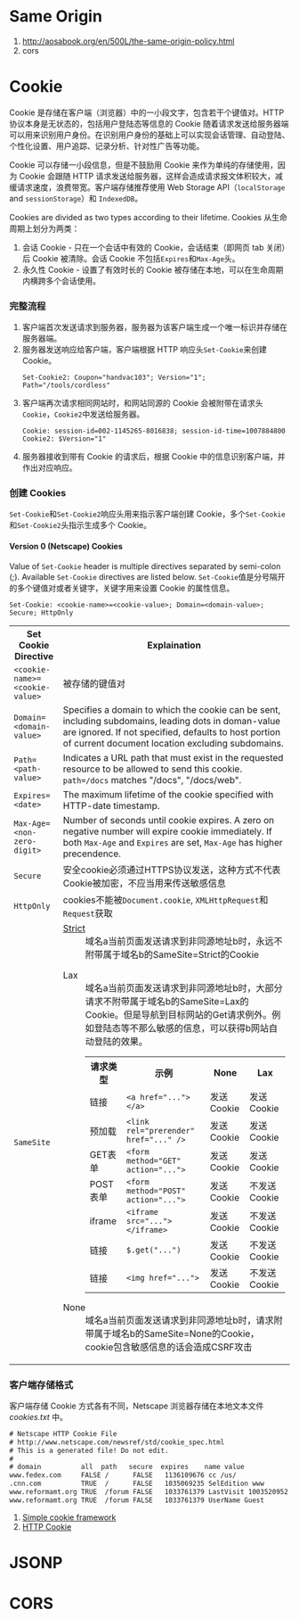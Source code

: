 # Same Origin

1. http://aosabook.org/en/500L/the-same-origin-policy.html
1. cors

# Cookie

Cookie 是存储在客户端（浏览器）中的一小段文字，包含若干个键值对。HTTP 协议本身是无状态的，包括用户登陆态等信息的 Cookie 随着请求发送给服务器端可以用来识别用户身份。在识别用户身份的基础上可以实现会话管理、自动登陆、个性化设置、用户追踪、记录分析、针对性广告等功能。

Cookie 可以存储一小段信息，但是不鼓励用 Cookie 来作为单纯的存储使用，因为 Cookie 会跟随 HTTP 请求发送给服务器，这样会造成请求报文体积较大，减缓请求速度，浪费带宽。客户端存储推荐使用 Web Storage API（`localStorage` and `sessionStorage`）和 `IndexedDB`。

Cookies are divided as two types according to their lifetime.
Cookies 从生命周期上划分为两类：

1. 会话 Cookie - 只在一个会话中有效的 Cookie，会话结束（即网页 tab 关闭）后 Cookie 被清除。会话 Cookie 不包括`Expires`和`Max-Age`头。
1. 永久性 Cookie - 设置了有效时长的 Cookie 被存储在本地，可以在生命周期内横跨多个会话使用。

### 完整流程

1. 客户端首次发送请求到服务器，服务器为该客户端生成一个唯一标识并存储在服务器端。
1. 服务器发送响应给客户端，客户端根据 HTTP 响应头`Set-Cookie`来创建 Cookie。
   ```http
   Set-Cookie2: Coupon="handvac103"; Version="1"; Path="/tools/cordless"
   ```
1. 客户端再次请求相同网站时，和网站同源的 Cookie 会被附带在请求头`Cookie`，`Cookie2`中发送给服务器。
   ```http
   Cookie: session-id=002-1145265-8016838; session-id-time=1007884800
   Cookie2: $Version="1"
   ```
1. 服务器接收到带有 Cookie 的请求后，根据 Cookie 中的信息识别客户端，并作出对应响应。

### 创建 Cookies

`Set-Cookie`和`Set-Cookie2`响应头用来指示客户端创建 Cookie，多个`Set-Cookie`和`Set-Cookie2`头指示生成多个 Cookie。

#### Version 0 (Netscape) Cookies

Value of `Set-Cookie` header is multiple directives separated by semi-colon (;). Available `Set-Cookie` directives are listed below.
`Set-Cookie`值是分号隔开的多个键值对或者关键字，关键字用来设置 Cookie 的属性信息。

```http
Set-Cookie: <cookie-name>=<cookie-value>; Domain=<domain-value>; Secure; HttpOnly
```

<table>
    <tr>
        <th>Set Cookie Directive</th>
        <th>Explaination</th>
    </tr>
    <tr>
        <td><code>&lt;cookie-name&gt;=&lt;cookie-value&gt;</code></td>
        <td>被存储的键值对</td>
    </tr>
    <tr>
        <td><code>Domain=&lt;domain-value&gt;</code></td>
        <td>Specifies a domain to which the cookie can be sent, including subdomains, leading dots in doman-value are ignored. If not specified, defaults to host portion of current document location excluding subdomains.</td>
    </tr>
    <tr>
        <td><code>Path=&lt;path-value&gt;</code></td>
        <td>Indicates a URL path that must exist in the requested resource to be allowed to send this cookie. <code>path=/docs</code> matches "/docs", "/docs/web".</td>
    </tr>
    <tr>
        <td><code>Expires=&lt;date&gt;</code></td>
        <td>The maximum lifetime of the cookie specified with HTTP-date timestamp.</td>
    </tr>
    <tr>
        <td><code>Max-Age=&lt;non-zero-digit&gt;</code></td>
        <td>Number of seconds until cookie expires. A zero on negative number will expire cookie immediately. If both <code>Max-Age</code> and <code>Expires</code> are set, <code>Max-Age</code> has higher precendence.</td>
    </tr>
    <tr>
        <td><code>Secure</code></td>
        <td>安全cookie必须通过HTTPS协议发送，这种方式不代表Cookie被加密，不应当用来传送敏感信息</td>
    </tr>
    <tr>
        <td><code>HttpOnly</code></td>
        <td>cookies不能被<code>Document.cookie</code>, <code>XMLHttpRequest</code>和<code>Request</code>获取</td>
    </tr>
    <tr>
        <td><code>SameSite</code></td>
        <td>
            <dl>
                <dt><a href="https://www.ruanyifeng.com/blog/2019/09/cookie-samesite.html">Strict</a></dt>
                <dd>域名a当前页面发送请求到非同源地址b时，永远不附带属于域名b的SameSite=Strict的Cookie</dd>
            </dl>
            <dl>
                <dt>Lax</dt>
                <dd>
                    域名a当前页面发送请求到非同源地址b时，大部分请求不附带属于域名b的SameSite=Lax的Cookie。但是导航到目标网站的Get请求例外。例如登陆态等不那么敏感的信息，可以获得b网站自动登陆的效果。
                    <table>
                        <tr>
                            <th scope="col">请求类型</th>
                            <th scope="col">示例</th>
                            <th scope="col">None</th>
                            <th scope="col">Lax</th>
                        </tr>
                        <tr>
                            <td>链接</td>
                            <td><code>&lt;a href="..."&gt;&lt;/a&gt;</code></td>
                            <td>发送Cookie</td>
                            <td>发送Cookie</td>
                        </tr>
                        <tr>
                            <td>预加载</td>
                            <td><code>&lt;link rel="prerender" href="..." /&gt;</code></td>
                            <td>发送Cookie</td>
                            <td>发送Cookie</td>
                        </tr>
                        <tr>
                            <td>GET表单</td>
                            <td><code>&lt;form method="GET" action="..."&gt;</code></td>
                            <td>发送Cookie</td>
                            <td>发送Cookie</td>
                        </tr>
                        <tr>
                            <td>POST表单</td>
                            <td><code>&lt;form method="POST" action="..."&gt;</code></td>
                            <td>发送Cookie</td>
                            <td>不发送Cookie</td>
                        </tr>
                        <tr>
                            <td>iframe</td>
                            <td><code>&lt;iframe src="..."&gt;&lt;/iframe&gt;</code></td>
                            <td>发送Cookie</td>
                            <td>不发送Cookie</td>
                        </tr>
                        <tr>
                            <td>链接</td>
                            <td><code>$.get("...")</code></td>
                            <td>发送Cookie</td>
                            <td>不发送Cookie</td>
                        </tr>
                        <tr>
                            <td>链接</td>
                            <td><code>&lt;img href="..."&gt;</code></td>
                            <td>发送Cookie</td>
                            <td>不发送Cookie</td>
                        </tr>
                    </table>
                </dd>
            </dl>
            <dl>
                <dt>None</dt>
                <dd></dd>
                <dd>域名a当前页面发送请求到非同源地址b时，请求附带属于域名b的SameSite=None的Cookie，cookie包含敏感信息的话会造成CSRF攻击</dd>
            </dl>
        </td>
    </tr>
</table>

### 客户端存储格式

客户端存储 Cookie 方式各有不同，Netscape 浏览器存储在本地文本文件 _cookies.txt_ 中。

```txt
# Netscape HTTP Cookie File
# http://www.netscape.com/newsref/std/cookie_spec.html
# This is a generated file! Do not edit.
#
# domain          all  path   secure  expires    name value
www.fedex.com     FALSE /      FALSE   1136109676 cc /us/
.cnn.com          TRUE  /      FALSE   1035069235 SelEdition www
www.reformamt.org TRUE  /forum FALSE   1033761379 LastVisit 1003520952
www.reformamt.org TRUE  /forum FALSE   1033761379 UserName Guest
```

1. [Simple cookie framework](https://developer.mozilla.org/en-US/docs/Web/API/Document/cookie/Simple_document.cookie_framework)
1. [HTTP Cookie](https://en.wikipedia.org/wiki/HTTP_cookie#Session_cookie)

# JSONP

# CORS
